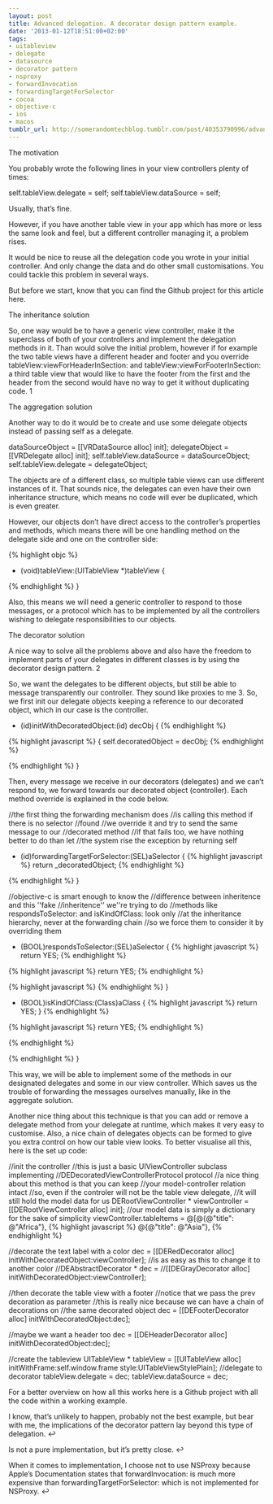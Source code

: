 ```yaml
---
layout: post
title: Advanced delegation. A decorator design pattern example.
date: '2013-01-12T18:51:00+02:00'
tags:
- uitableview
- delegate
- datasource
- decorator pattern
- nsproxy
- forwardInvocation
- forwardingTargetForSelector
- cocoa
- objective-c
- ios
- macos
tumblr_url: http://somerandomtechblog.tumblr.com/post/40353790996/advanced-delegation-decorator-pattern
---
```

The motivation

You probably wrote the following lines in your view controllers plenty of times:

self.tableView.delegate = self;
self.tableView.dataSource = self;


Usually, that’s fine.

However, if you have another table view in your app which has more or less the same look and feel, but a different controller managing it, a problem rises.

It would be nice to reuse all the delegation code you wrote in your initial controller. And only change the data and do other small customisations. You could tackle this problem in several ways.

But before we start, know that you can find the Github project for this article here.


The inheritance solution

So, one way would be to have a generic view controller, make it the superclass of both of your controllers and implement the delegation methods in it.
Than would solve the initial problem, however if for example the two table views have a different header and footer and you override tableView:viewForHeaderInSection: and tableView:viewForFooterInSection: a third table view that would like to have the footer from the first and the header from the second would have no way to get it without duplicating code. 1

The aggregation solution

Another way to do it would be to create and use some delegate objects instead of passing self as a delegate.

dataSourceObject = [[VRDataSource alloc] init];
delegateObject = [[VRDelegate alloc] init];
self.tableView.dataSource = dataSourceObject;
self.tableView.delegate = delegateObject;


The objects are of a different class, so multiple table views can use different instances of it. That sounds nice, the delegates can even have their own inheritance structure, which means no code will ever be duplicated, which is even greater.

However, our objects don’t have direct access to the controller’s properties and methods, which means there will be one handling method on the delegate side and one on the controller side:

{% highlight objc %}
- (void)tableView:(UITableView *)tableView
{

{% endhighlight %}
}


Also, this means we will need a generic controller to respond to those messages, or a protocol which has to be implemented by all the controllers wishing to delegate responsibilities to our objects.

The decorator solution

A nice way to solve all the problems above and also have the freedom to implement parts of your delegates in different classes is by using the decorator design pattern. 2

So, we want the delegates to be different objects, but still be able to message transparently our controller. They sound like proxies to me 3. So, we first init our delegate objects keeping a reference to our decorated object, which in our case is the controller.

- (id)initWithDecoratedObject:(id<DEDecoratedObjectProtocol>) decObj
{
{% endhighlight %}

{% highlight javascript %}
    {
        self.decoratedObject = decObj;
{% endhighlight %}

{% endhighlight %}
}


Then, every message we receive in our decorators (delegates) and we can’t respond to, we forward towards our decorated object (controller). Each method override is explained in the code below.

//the first thing the forwarding mechanism does
//is calling this method if there is no selector
//found
//we override it and try to send the same message to our
//decorated method
//if that fails too, we have nothing better to do than let
//the system rise the exception by returning self
- (id)forwardingTargetForSelector:(SEL)aSelector
{
{% highlight javascript %}
    return _decoratedObject;
{% endhighlight %}

{% endhighlight %}
}

//objective-c is smart enough to know the
//difference between inheritence and this ''fake
//inheritence'' we''re trying to do
//methods like respondsToSelector: and isKindOfClass: look only
//at the inheritance hierarchy, never at the forwarding chain
//so we force them to consider it by overriding them
- (BOOL)respondsToSelector:(SEL)aSelector
{
{% highlight javascript %}
    return YES;
{% endhighlight %}

{% highlight javascript %}
        return YES;
{% endhighlight %}

{% highlight javascript %}
{% endhighlight %}
}

- (BOOL)isKindOfClass:(Class)aClass
{
{% highlight javascript %}
    return YES;
}
{% endhighlight %}

{% highlight javascript %}
        return YES;
{% endhighlight %}

{% endhighlight %}

{% endhighlight %}
}


This way, we will be able to implement some of the methods in our designated delegates and some in our view controller. Which saves us the trouble of forwarding the messages ourselves manually, like in the aggregate solution.

Another nice thing about this technique is that you can add or remove a delegate method from your delegate at runtime, which makes it very easy to customise. Also, a nice chain of delegates objects can be formed to give you extra control on how our table view looks. To better visualise all this, here is the set up code:

//init the controller
//this is just a basic UIViewController subclass implementing
//DEDecoratedViewControllerProtocol protocol
//a nice thing about this method is that you can keep
//your model-controller relation intact
//so, even if the controler will not be the table view delegate,
//it will still hold the model data for us
DERootViewController * viewController = [[DERootViewController alloc] init];
//our model data is simply a dictionary for the sake of simplicity
viewController.tableItems = @[@{@"title": @"Africa"},
{% highlight javascript %}
                        @{@"title": @"Asia"},
{% endhighlight %}


//decorate the text label with a color
dec = [[DERedDecorator alloc] initWithDecoratedObject:viewController];
//is as easy as this to change it to another color
//DEAbstractDecorator * dec =
//[[DEGrayDecorator alloc] initWithDecoratedObject:viewController];



//then decorate the table view with a footer
//notice that we pass the prev decoration as parameter
//this is really nice because we can have a chain of decorations on
//the same decorated object
dec = [[DEFooterDecorator alloc] initWithDecoratedObject:dec];


//maybe we want a header too
dec = [[DEHeaderDecorator alloc] initWithDecoratedObject:dec];



//create the tableview
UITableView * tableView =
[[UITableView alloc] initWithFrame:self.window.frame style:UITableViewStylePlain];
//delegate to decorator
tableView.delegate = dec;
tableView.dataSource = dec;


For a better overview on how all this works here is a Github project with all the code within a working example.



I know, that’s unlikely to happen, probably not the best example, but bear with me, the implications of the decorator pattern lay beyond this type of delegation. ↩



Is not a pure implementation, but it’s pretty close. ↩



When it comes to implementation, I choose not to use NSProxy because Apple’s Documentation states that forwardInvocation: is much more expensive than forwardingTargetForSelector: which is not implemented for NSProxy. ↩
